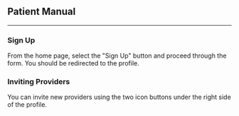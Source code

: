 ## Patient Manual ##
---
### Sign Up ###
From the home page, select the "Sign Up" button and proceed through the form. You should be redirected to the profile.

### Inviting Providers ###
You can invite new providers using the two icon buttons under the right side of the profile.